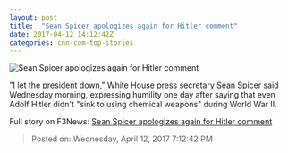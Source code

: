 ```yaml
---
layout: post
title:  "Sean Spicer apologizes again for Hitler comment"
date: 2017-04-12 14:12:42Z
categories: cnn-com-top-stories
---
```


![Sean Spicer apologizes again for Hitler comment](http://i2.cdn.turner.com/money/dam/assets/170313164528-sean-spicer-trust-780x439.jpg)

"I let the president down," White House press secretary Sean Spicer said Wednesday morning, expressing humility one day after saying that even Adolf Hitler didn't "sink to using chemical weapons" during World War II.


Full story on F3News: [Sean Spicer apologizes again for Hitler comment](http://www.f3nws.com/n/jyjqG)

> Posted on: Wednesday, April 12, 2017 7:12:42 PM
